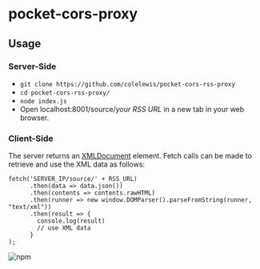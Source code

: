 # pocket-cors-proxy

## Usage

### Server-Side
* `git clone https://github.com/colelewis/pocket-cors-rss-proxy`
* `cd pocket-cors-rss-proxy/`
* `node index.js`
* Open localhost:8001/source/*your RSS URL* in a new tab in your web browser.

### Client-Side
The server returns an [XMLDocument](https://developer.mozilla.org/en-US/docs/Web/API/XMLDocument) element. 
Fetch calls can be made to retrieve and use the XML data as follows:

```
fetch('SERVER_IP/source/' + RSS_URL)
      .then(data => data.json())
      .then(contents => contents.rawHTML)
      .then(runner => new window.DOMParser().parseFromString(runner, "text/xml"))
      .then(result => {
        console.log(result)
        // use XML data
      }
);
```

![npm](https://img.shields.io/npm/v/pocket-cors-rss-proxy?style=plastic)

